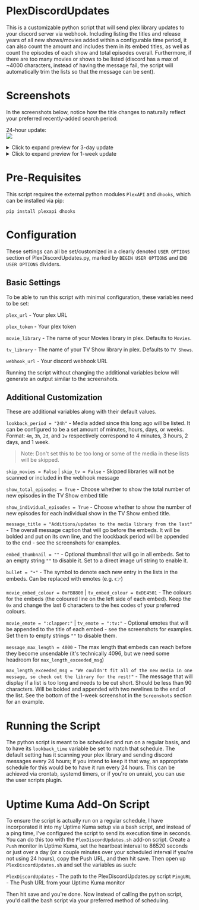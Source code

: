  # PlexDiscordUpdates

This is a customizable python script that will send plex library updates to your discord server via webhook. Including listing the titles and release years of all new shows/movies added within a configurable time period, it can also count the amount and includes them in its embed titles, as well as count the episodes of each show and total episodes overall. Furthermore, if there are too many movies or shows to be listed (discord has a max of ~4000 characters, instead of having the message fail, the script will automatically trim the lists so that the message can be sent).

# Screenshots

In the screenshots below, notice how the title changes to naturally reflect your preferred recently-added search period:

24-hour update:  
![](https://user-images.githubusercontent.com/44678543/159141632-db133f53-7858-4976-ba12-e2a21fe61590.png)

<details><summary>Click to expand preview for 3-day update</summary>

![](https://user-images.githubusercontent.com/44678543/159141135-09863ac3-bf8c-4402-8e23-c51ee8c2c18f.png)

</details>
<details><summary>Click to expand preview for 1-week update</summary>

Notice how for lists that are too long, they get trimmed with an additional message at the bottom of each embed to let users know.
  
![](https://user-images.githubusercontent.com/44678543/159141139-b64742eb-0d6a-42a2-92e3-9f2d503e37ea.png)

</details>

# Pre-Requisites

This script requires the external python modules `PlexAPI` and `dhooks`, which can be installed via pip:

`pip install plexapi dhooks`


# Configuration

These settings can all be set/customized in a clearly denoted `USER OPTIONS` section of PlexDiscordUpdates.py, marked by `BEGIN USER OPTIONS` and `END USER OPTIONS` dividers.

## Basic Settings

To be able to run this script with minimal configuration, these variables need to be set:

`plex_url` - Your plex URL

`plex_token` - Your plex token

`movie_library` - The name of your Movies library in plex. Defaults to `Movies`.

`tv_library` - The name of your TV Show library in plex. Defaults to `TV Shows`. 

`webhook_url` - Your discord webhook URL

Running the script without changing the additional variables below will generate an output similar to the screenshots.

## Additional Customization

These are additional variables along with their default values.

`lookback_period = "24h"` - Media added since this long ago will be listed. It can be configured to be a set amount of minutes, hours, days, or weeks. 
Format: `4m`, `3h`, `2d`, and `1w` respectively correspond to 4 minutes, 3 hours, 2 days, and 1 week.

> Note: Don't set this to be too long or some of the media in these lists will be skipped.

`skip_movies = False` | `skip_tv = False` - Skipped libraries will not be scanned or included in the webhook message

`show_total_episodes = True` - Choose whether to show the total number of new episodes in the TV Show embed title

`show_individual_episodes = True` - Choose whether to show the number of new episodes for each individual show in the TV Show embed title.

`message_title = "Additions/updates to the media library from the last"` - The overall message caption that will go before the embeds. It will be bolded and put on its own line, and the loockback period will be appended to the end - see the screenshots for examples.

`embed_thumbnail = ""` - Optional thumbnail that will go in all embeds. Set to an empty string `""` to disable it. Set to a direct image url string to enable it.

`bullet = "•"` - The symbol to denote each new entry in the lists in the embeds. Can be replaced with emotes (e.g. :point_right:)

`movie_embed_colour = 0xFB8800` | `tv_embed_colour = 0xDE4501` - The colours for the embeds (the coloured line on the left side of each embed). Keep the `0x` and change the last 6 characters to the hex codes of your preferred colours.

`movie_emote = ":clapper:"` | `tv_emote = ":tv:"` - Optional emotes that will be appended to the title of each embed - see the screenshots for examples. Set them to empty strings `""` to disable them.

`message_max_length = 4000` - The max length that embeds can reach before they become unsendable (it's technically 4096, but we need some headroom for `max_length_exceeded_msg`)

`max_length_exceeded_msg = "We couldn't fit all of the new media in one message, so check out the library for the rest!"` - The message that will display if a list is too long and needs to be cut short. Should be less than 90 characters. Will be bolded and appended with two newlines to the end of the list. See the bottom of the 1-week screenshot in the `Screenshots` section for an example.

# Running the Script

The python script is meant to be scheduled and run on a regular basis, and to have its `lookback_time` variable be set to match that schedule. The default setting has it scanning your plex library and sending discord messages every 24 hours; if you intend to keep it that way, an appropriate schedule for this would be to have it run every 24 hours. This can be achieved via crontab, systemd timers, or if you're on unraid, you can use the user scripts plugin.

# Uptime Kuma Add-On Script

To ensure the script is actually run on a regular schedule, I have incorporated it into my Uptime Kuma setup via a bash script, and instead of a ping time, I've configured the script to send its execution time in seconds. You can do this too with the `PlexDiscordUpdates.sh` add-on script. Create a `Push` monitor in Uptime Kuma, set the heartbeat interval to 86520 seconds or just over a day (or a couple minutes over your scheduled interval if you're not using 24 hours), copy the Push URL, and then hit save. Then open up `PlexDiscordUpdates.sh` and set the variables as such:

`PlexDiscordUpdates` - The path to the PlexDiscordUpdates.py script
`PingURL` - The Push URL from your Uptime Kuma monitor

Then hit save and you're done. Now instead of calling the python script, you'd call the bash script via your preferred method of scheduling.
